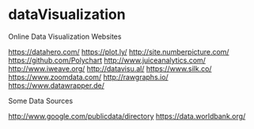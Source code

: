 # dataVisualization

Online Data Visualization Websites

https://datahero.com/
https://plot.ly/
http://site.numberpicture.com/
https://github.com/Polychart
http://www.juiceanalytics.com/
http://www.iweave.org/
http://datavisu.al/
https://www.silk.co/
https://www.zoomdata.com/
http://rawgraphs.io/
https://www.datawrapper.de/


Some Data Sources

http://www.google.com/publicdata/directory
https://data.worldbank.org/

